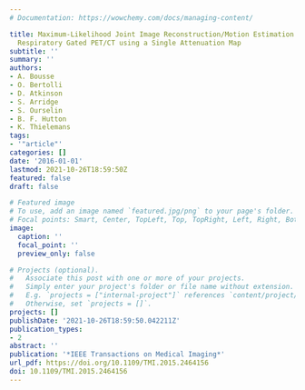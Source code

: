 ```yaml
---
# Documentation: https://wowchemy.com/docs/managing-content/

title: Maximum-Likelihood Joint Image Reconstruction/Motion Estimation in Attenuation-Corrected
  Respiratory Gated PET/CT using a Single Attenuation Map
subtitle: ''
summary: ''
authors:
- A. Bousse
- O. Bertolli
- D. Atkinson
- S. Arridge
- S. Ourselin
- B. F. Hutton
- K. Thielemans
tags:
- '"article"'
categories: []
date: '2016-01-01'
lastmod: 2021-10-26T18:59:50Z
featured: false
draft: false

# Featured image
# To use, add an image named `featured.jpg/png` to your page's folder.
# Focal points: Smart, Center, TopLeft, Top, TopRight, Left, Right, BottomLeft, Bottom, BottomRight.
image:
  caption: ''
  focal_point: ''
  preview_only: false

# Projects (optional).
#   Associate this post with one or more of your projects.
#   Simply enter your project's folder or file name without extension.
#   E.g. `projects = ["internal-project"]` references `content/project/deep-learning/index.md`.
#   Otherwise, set `projects = []`.
projects: []
publishDate: '2021-10-26T18:59:50.042211Z'
publication_types:
- 2
abstract: ''
publication: '*IEEE Transactions on Medical Imaging*'
url_pdf: https://doi.org/10.1109/TMI.2015.2464156
doi: 10.1109/TMI.2015.2464156
---
```

